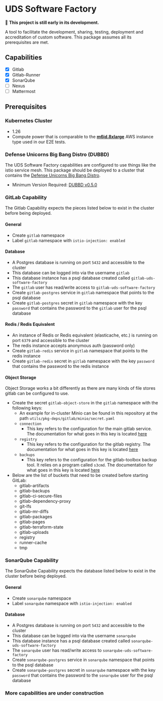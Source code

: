 # UDS Software Factory
:construction: **This project is still early in its development.**

A tool to facilitate the development, sharing, testing, deployment and accreditation of custom software. This package assumes all its prerequisites are met. 

## Capabilities

  - [X] Gitlab
  - [X] Gitlab-Runner
  - [X] SonarQube
  - [ ] Nexus
  - [ ] Mattermost

## Prerequisites

### Kubernetes Cluster
- 1.26
- Compute power that is comparable to the **[m6id.8xlarge](https://aws.amazon.com/ec2/instance-types/#:~:text=Up%20to%2010-,m6id.8xlarge,-32)** AWS instance type used in our E2E tests.

### Defense Unicorns Big Bang Distro (DUBBD)
The UDS Software Factory capabilities are configured to use things like the istio service mesh. This package should be deployed to a cluster that contains the [Defense Unicorns Big Bang Distro](https://github.com/defenseunicorns/uds-package-dubbd).

- Minimum Version Required: [DUBBD v0.5.0](https://github.com/defenseunicorns/uds-package-dubbd/tree/v0.5.0)

### GitLab Capability
The Gitlab Capability expects the pieces listed below to exist in the cluster before being deployed.

#### General

- Create `gitlab` namespace
- Label `gitlab` namespace with `istio-injection: enabled`

#### Database

- A Postgres database is running on port `5432` and accessible to the cluster
- This database can be logged into via the username `gitlab`
- This database instance has a psql database created called `gitlab-uds-software-factory`
- The `gitlab` user has read/write access to `gitlab-uds-software-factory`
- Create `gitlab-postgres` service in `gitlab` namespace that points to the psql database
- Create `gitlab-postgres` secret in `gitlab` namespace with the key `password` that contains the password to the `gitlab` user for the psql database

#### Redis / Redis Equivalent

- An instance of Redis or Redis equivalent (elasticache, etc.) is running on port `6379` and accessible to the cluster
- The redis instance accepts anonymous auth (password only)
- Create `gitlab-redis` service in `gitlab` namespace that points to the redis instance
- Create `gitlab-redis` secret in `gitlab` namespace with the key `password` that contains the password to the redis instance

#### Object Storage

Object Storage works a bit differently as there are many kinds of file stores gitlab can be configured to use.

- Create the secret `gitlab-object-store` in the `gitlab` namespace with the following keys:
  - An example for in-cluster Minio can be found in this repository at the path `utils/pkg-deps/gitlab/minio/secret.yaml`
  - `connection`
    - This key refers to the configuration for the main gitlab service. The documentation for what goes in this key is located [here](https://docs.gitlab.com/16.0/ee/administration/object_storage.html#configure-the-connection-settings)
  - `registry`
    - This key refers to the configuration for the gitlab registry. The documentation for what goes in this key is located [here](https://docs.docker.com/registry/configuration/#storage)
  - `backups`
    - This key refers to the configuration for the gitlab-toolbox backup tool. It relies on a program called `s3cmd`. The documentation for what goes in this key is located [here](https://s3tools.org/kb/item14.htm)
- Below are the list of buckets that need to be created before starting GitLab:
  - gitlab-artifacts
  - gitlab-backups
  - gitlab-ci-secure-files
  - gitlab-dependency-proxy
  - git-lfs
  - gitlab-mr-diffs
  - gitlab-packages
  - gitlab-pages
  - gitlab-terraform-state
  - gitlab-uploads
  - registry
  - runner-cache
  - tmp

### SonarQube Capability
The SonarQube Capability expects the database listed below to exist in the cluster before being deployed.

#### General

- Create `sonarqube` namespace
- Label `sonarqube` namespace with `istio-injection: enabled`

#### Database

- A Postgres database is running on port `5432` and accessible to the cluster
- This database can be logged into via the username `sonarqube`
- This database instance has a psql database created called `sonarqube-uds-software-factory`
- The `sonarqube` user has read/write access to `sonarqube-uds-software-factory`
- Create `sonarqube-postgres` service in `sonarqube` namespace that points to the psql database
- Create `sonarqube-postgres` secret in `sonarqube` namespace with the key `password` that contains the password to the `sonarqube` user for the psql database

### More capabilities are under construction
